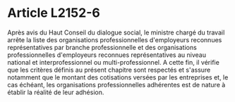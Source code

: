 # Article L2152-6

 

Après avis du Haut Conseil du dialogue social, le ministre chargé du travail arrête la liste des organisations professionnelles d'employeurs reconnues représentatives par branche professionnelle et des organisations professionnelles d'employeurs reconnues représentatives au niveau national et interprofessionnel ou multi-professionnel. A cette fin, il vérifie que les critères définis au présent chapitre sont respectés et s'assure notamment que le montant des cotisations versées par les entreprises et, le cas échéant, les organisations professionnelles adhérentes est de nature à établir la réalité de leur adhésion.